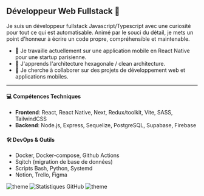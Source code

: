 ## Développeur Web Fullstack 💫

Je suis un développeur fullstack Javascript/Typescript avec une curiosité pour tout ce qui est automatisable. Animé par le souci du détail, je mets un point d'honneur à écrire un code propre, compréhensible et maintenable.

- 🔭 Je travaille actuellement sur une application mobile en React Native pour une startup parisienne.
- 🌱 J'apprends l'architecture hexagonale / clean architecture.
- 👯 Je cherche à collaborer sur des projets de développement web et applications mobiles.
___
#### 💻 Compétences Techniques
- **Frontend**: React, React Native, Next, Redux/toolkit, Vite, SASS, TailwindCSS
- **Backend**: Node.js, Express, Sequelize, PostgreSQL, Supabase, Firebase

#### 🛠️ DevOps & Outils
- Docker, Docker-compose, Github Actions
- Sqitch (migration de base de données)
- Scripts Bash, Python, Systemd
- Notion, Trello, Figma

![theme](https://github-readme-stats-sable-psi-92.vercel.app/api/top-langs/?username=simonc56&locale=fr&hide_border=true&theme=noctis_minimus)
![Statistiques GitHub](https://github-readme-stats-sable-psi-92.vercel.app/api?username=simonc56&locale=fr&hide_border=true&hide=issues&show=discussions_answered&show_icons=true&theme=noctis_minimus)
![theme](https://github-profile-summary-cards.vercel.app/api/cards/profile-details?username=simonc56&theme=noctis_minimus)
